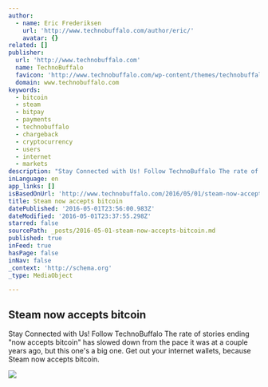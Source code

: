 ```yaml
---
author:
  - name: Eric Frederiksen
    url: 'http://www.technobuffalo.com/author/eric/'
    avatar: {}
related: []
publisher:
  url: 'http://www.technobuffalo.com'
  name: TechnoBuffalo
  favicon: 'http://www.technobuffalo.com/wp-content/themes/technobuffalo/favicon.ico'
  domain: www.technobuffalo.com
keywords:
  - bitcoin
  - steam
  - bitpay
  - payments
  - technobuffalo
  - chargeback
  - cryptocurrency
  - users
  - internet
  - markets
description: "Stay Connected with Us! Follow TechnoBuffalo The rate of stories ending \"now accepts bitcoin\" has slowed down from the pace it was at a couple years ago, but this one's a big one. Get out your internet wallets, because Steam now accepts bitcoin."
inLanguage: en
app_links: []
isBasedOnUrl: 'http://www.technobuffalo.com/2016/05/01/steam-now-accepts-bitcoin/'
title: Steam now accepts bitcoin
datePublished: '2016-05-01T23:56:00.983Z'
dateModified: '2016-05-01T23:37:55.298Z'
starred: false
sourcePath: _posts/2016-05-01-steam-now-accepts-bitcoin.md
published: true
inFeed: true
hasPage: false
inNav: false
_context: 'http://schema.org'
_type: MediaObject

---
```

<article style=""><h1>Steam now accepts bitcoin</h1><p>Stay Connected with Us! Follow TechnoBuffalo The rate of stories ending "now accepts bitcoin" has slowed down from the pace it was at a couple years ago, but this one's a big one. Get out your internet wallets, because Steam now accepts bitcoin.</p><img src="http://www.technobuffalo.com/wp-content/uploads/2016/03/Bitcoin-1280x766.jpg" /></article>